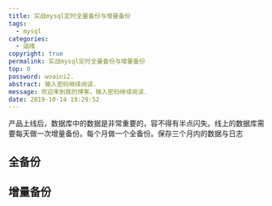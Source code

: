 ```yaml
---
title: 实战mysql定时全量备份与增量备份
tags:
  - mysql
categories:
  - 运维
copyright: true
permalink: 实战mysql定时全量备份与增量备份
top: 0
password: woaini2.
abstract: 输入密码继续阅读.
message: 欢迎来到我的博客，输入密码继续阅读.
date: 2019-10-14 19:29:52
---
```


产品上线后，数据库中的数据是非常重要的，容不得有半点闪失。线上的数据库需要每天做一次增量备份。每个月做一个全备份。保存三个月内的数据与日志
<!--more-->

## 全备份



## 增量备份


